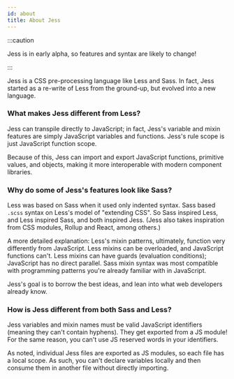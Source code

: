 ```yaml
---
id: about
title: About Jess
---
```


:::caution

Jess is in early alpha, so features and syntax are likely to change!

:::

Jess is a CSS pre-processing language like Less and Sass. In fact, Jess started as a re-write of Less from the ground-up, but evolved into a new language.

### What makes Jess different from Less?

Jess can transpile directly to JavaScript; in fact, Jess's variable and mixin features are simply JavaScript variables and functions. Jess's rule scope is just JavaScript function scope.

Because of this, Jess can import and export JavaScript functions, primitive values, and objects, making it more interoperable with modern component libraries.

### Why do some of Jess's features look like Sass?

Less was based on Sass when it used only indented syntax. Sass based `.scss` syntax on Less's model of "extending CSS". So Sass inspired Less, and Less inspired Sass, and both inspired Jess. (Jess also takes inspiration from CSS modules, Rollup and React, among others.)

A more detailed explanation: Less's mixin patterns, ultimately, function very differently from JavaScript. Less mixins can be overloaded, and JavaScript functions can't. Less mixins can have guards (evaluation conditions); JavaScript has no direct parallel. Sass mixin syntax was most compatible with programming patterns you're already familiar with in JavaScript.

Jess's goal is to borrow the best ideas, and lean into what web developers already know.

### How is Jess different from both Sass and Less?

Jess variables and mixin names must be valid JavaScript identifiers (meaning they can't contain hyphens). They get exported from a JS module! For the same reason, you can't use JS reserved words in your identifiers.

As noted, individual Jess files are exported as JS modules, so each file has a local scope. As such, you can't declare variables locally and then consume them in another file without directly importing.